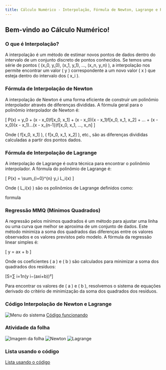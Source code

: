 ```yaml
---
title: Cálculo Numérico - Interpolação, Fórmula de Newton, Lagrange e Regressão MMQ
---
```

## Bem-vindo ao Cálculo Numérico!

### O que é Interpolação?
A interpolação é um método de estimar novos pontos de dados dentro do intervalo de um conjunto discreto de pontos conhecidos. Se temos uma série de pontos \( (x_0, y_0), (x_1, y_1), ..., (x_n, y_n) \), a interpolação nos permite encontrar um valor \( y \) correspondente a um novo valor \( x \) que esteja dentro do intervalo dos \( x_i \).

### Fórmula de Interpolação de Newton
A interpolação de Newton é uma forma eficiente de construir um polinômio interpolador através de diferenças divididas. A fórmula geral para o polinômio interpolador de Newton é:

\[ P(x) = y_0 + (x - x_0)f[x_0, x_1] + (x - x_0)(x - x_1)f[x_0, x_1, x_2] + ... + (x - x_0)(x - x_1)...(x - x_{n-1})f[x_0, x_1, ..., x_n] \]

Onde \( f[x_0, x_1] \), \( f[x_0, x_1, x_2] \), etc., são as diferenças divididas calculadas a partir dos pontos dados.

### Fórmula de Interpolação de Lagrange
A interpolação de Lagrange é outra técnica para encontrar o polinômio interpolador. A fórmula do polinômio de Lagrange é:

\[ P(x) = \sum_{i=0}^{n} y_i L_i(x) \]

Onde \( L_i(x) \) são os polinômios de Lagrange definidos como:

formula

### Regressão MMQ (Mínimos Quadrados)
A regressão pelos mínimos quadrados é um método para ajustar uma linha ou uma curva que melhor se aproxima de um conjunto de dados. Este método minimiza a soma dos quadrados das diferenças entre os valores observados e os valores previstos pelo modelo. A fórmula da regressão linear simples é:

\[ y = ax + b \]

Onde os coeficientes \( a \) e \( b \) são calculados para minimizar a soma dos quadrados dos resíduos:

\[S=∑ i=1n(y i−(axi+b))²\]

Para encontrar os valores de \( a \) e \( b \), resolvemos o sistema de equações derivado do critério de minimização da soma dos quadrados dos resíduos.

### Código Interpolação de Newton e Lagrange
![Menu do sistema](images/menusistema.png)
[Código funcionando](https://replit.com/@DAVI-ESTEVES-DE/calculoNumerico)

### Atividade da folha
![Imagem da folha](images/folha.png)
![Newton](images/newton.png)
![Lagrange](images/lagrange.png)

### Lista usando o código
[Lista usando o código](https://docs.google.com/document/d/1a9H8xy_pHW_UF_d9TK2V7cVPpq_pl2I3dU3GJtrCj64/edit?usp=sharing)
